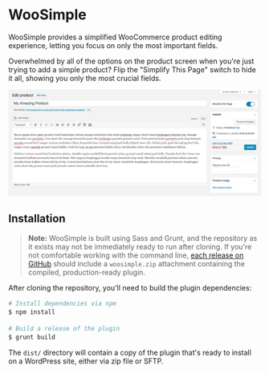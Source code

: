 # WooSimple

WooSimple provides a simplified WooCommerce product editing experience, letting you focus on only the most important fields.

Overwhelmed by all of the options on the product screen when you're just trying to add a simple product? Flip the "Simplify This Page" switch to hide it all, showing you only the most crucial fields.

![The WooCommerce product add/edit screen with WooSimple active](resources/screenshot-1.png)

## Installation

> **Note:** WooSimple is built using Sass and Grunt, and the repository as it exists may not be immediately ready to run after cloning. If you're not comfortable working with the command line, [each release on GitHub](https://github.com/liquidweb/woosimple/releases) should include a `woosimple.zip` attachment containing the compiled, production-ready plugin.

After cloning the repository, you'll need to build the plugin dependencies:

```sh
# Install dependencies via npm
$ npm install

# Build a release of the plugin
$ grunt build
```

The `dist/` directory will contain a copy of the plugin that's ready to install on a WordPress site, either via zip file or SFTP.
